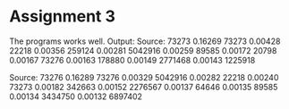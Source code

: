 Assignment 3
====================

The programs works well.
Output:
Source:	73273
0.16269 73273
0.00428 22218
0.00356 259124
0.00281 5042916
0.00259 89585
0.00172 20798
0.00167 73276
0.00163 178880
0.00149 2771468
0.00143 1225918

Source:	73276
0.16289 73276
0.00329 5042916
0.00282 22218
0.00240 73273
0.00182 342663
0.00152 2276567
0.00137 64646
0.00135 89585
0.00134 3434750
0.00132 6897402
